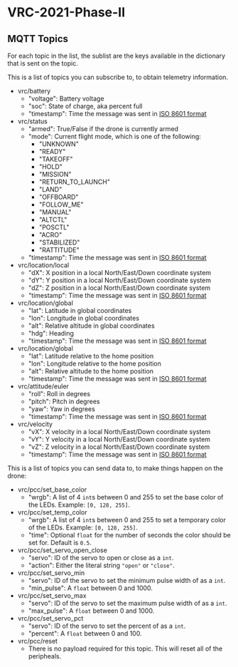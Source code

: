 # VRC-2021-Phase-II

## MQTT Topics

For each topic in the list, the sublist are the keys available in the dictionary
that is sent on the topic.

This is a list of topics you can subscribe to, to obtain telemetry information.

- vrc/battery
  - "voltage": Battery voltage
  - "soc": State of charge, aka percent full
  - "timestamp": Time the message was sent in [ISO 8601 format](https://docs.python.org/3/library/datetime.html#datetime.datetime.isoformat)
- vrc/status
  - "armed": True/False if the drone is currently armed
  - "mode": Current flight mode, which is one of the following:
    - "UNKNOWN"
    - "READY"
    - "TAKEOFF"
    - "HOLD"
    - "MISSION"
    - "RETURN_TO_LAUNCH"
    - "LAND"
    - "OFFBOARD"
    - "FOLLOW_ME"
    - "MANUAL"
    - "ALTCTL"
    - "POSCTL"
    - "ACRO"
    - "STABILIZED"
    - "RATTITUDE"
  - "timestamp": Time the message was sent in [ISO 8601 format](https://docs.python.org/3/library/datetime.html#datetime.datetime.isoformat)
- vrc/location/local
  - "dX": X position in a local North/East/Down coordinate system
  - "dY": Y position in a local North/East/Down coordinate system
  - "dZ": Z position in a local North/East/Down coordinate system
  - "timestamp": Time the message was sent in [ISO 8601 format](https://docs.python.org/3/library/datetime.html#datetime.datetime.isoformat)
- vrc/location/global
  - "lat": Latitude in global coordinates
  - "lon": Longitude in global coordinates
  - "alt": Relative altitude in global coordinates
  - "hdg": Heading
  - "timestamp": Time the message was sent in [ISO 8601 format](https://docs.python.org/3/library/datetime.html#datetime.datetime.isoformat)
- vrc/location/global
  - "lat": Latitude relative to the home position
  - "lon": Longitude relative to the home position
  - "alt": Relative altitude to the home position
  - "timestamp": Time the message was sent in [ISO 8601 format](https://docs.python.org/3/library/datetime.html#datetime.datetime.isoformat)
- vrc/attitude/euler
  - "roll": Roll in degrees
  - "pitch": Pitch in degrees
  - "yaw": Yaw in degrees
  - "timestamp": Time the message was sent in [ISO 8601 format](https://docs.python.org/3/library/datetime.html#datetime.datetime.isoformat)
- vrc/velocity
  - "vX": X velocity in a local North/East/Down coordinate system
  - "vY": Y velocity in a local North/East/Down coordinate system
  - "vZ": Z velocity in a local North/East/Down coordinate system
  - "timestamp": Time the message was sent in [ISO 8601 format](https://docs.python.org/3/library/datetime.html#datetime.datetime.isoformat)

This is a list of topics you can send data to, to make things happen on the drone:

- vrc/pcc/set_base_color
  - "wrgb": A list of 4 `int`s between 0 and 255 to set the base color of the LEDs. Example: `[0, 128, 255]`.
- vrc/pcc/set_temp_color
  - "wrgb": A list of 4 `int`s between 0 and 255 to set a temporary color of the LEDs. Example: `[0, 128, 255]`.
  - "time": Optional `float` for the number of seconds the color should be set for. Default is `0.5`.
- vrc/pcc/set_servo_open_close
  - "servo": ID of the servo to open or close as a `int`.
  - "action": Either the literal string `"open"` or `"close"`.
- vrc/pcc/set_servo_min
  - "servo": ID of the servo to set the minimum pulse width of as a `int`.
  - "min_pulse": A `float` between 0 and 1000.
- vrc/pcc/set_servo_max
  - "servo": ID of the servo to set the maximum pulse width of as a `int`.
  - "max_pulse": A `float` between 0 and 1000.
- vrc/pcc/set_servo_pct
  - "servo": ID of the servo to set the percent of as a `int`.
  - "percent": A `float` between 0 and 100.
- vrc/pcc/reset
  - There is no payload required for this topic. This will reset all of the peripheals.